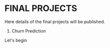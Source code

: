 # FINAL PROJECTS

Here details of the final projects will be published. 

1. Churn Prediction 

Let's begin
